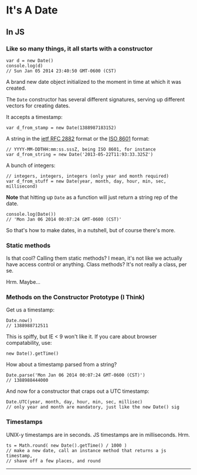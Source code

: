 # It's A Date
## In JS

### Like so many things, it all starts with a constructor

    var d = new Date()
    console.log(d)
    // Sun Jan 05 2014 23:40:50 GMT-0600 (CST)

A brand new date object initialized to the moment in time at which it was
created.

The `Date` constructor has several different signatures, serving up different
vectors for creating dates.

It accepts a timestamp:

    var d_from_stamp = new Date(1388987183152)

A string in the [ietf RFC 2882](http://tools.ietf.org/html/rfc2822#page-14) format
or the [ISO 8601](http://www.ecma-international.org/ecma-262/5.1/#sec-15.9.1.15) format:

    // YYYY-MM-DDTHH:mm:ss.sssZ, being ISO 8601, for instance
    var d_from_string = new Date('2013-05-22T11:93:33.325Z')
    

A bunch of integers:

    // integers, integers, integers (only year and month required)
    var d_from_stuff = new Date(year, month, day, hour, min, sec, millisecond)

__Note__ that hitting up `Date` as a function will just return a string
rep of the date.

    console.log(Date()) 
    // 'Mon Jan 06 2014 00:07:24 GMT-0600 (CST)'


So that's how to make dates, in a nutshell, but of course there's more.

### Static methods

Is that cool?  Calling them static methods?  I mean, it's not like we
actually have access control or anything.  Class methods? It's not really
a class, per se.

Hrm.  Maybe...

### Methods on the Constructor Prototype (I Think)

Get us a timestamp:

    Date.now()
    // 1388988712511

This is spiffy, but IE < 9 won't like it. If you care about browser
compatability, use:

    new Date().getTime()

How about a timestamp parsed from a string?

    Date.parse('Mon Jan 06 2014 00:07:24 GMT-0600 (CST)')
    // 1388988444000

And now for a constructor that craps out a UTC timestamp:

    Date.UTC(year, month, day, hour, min, sec, millisec)
    // only year and month are mandatory, just like the new Date() sig

### Timestamps

UNIX-y timestamps are in seconds.  JS timestamps are in milliseconds. Hrm.

    ts = Math.round( new Date().getTime() / 1000 )
    // make a new date, call an instance method that returns a js timestamp,
    // shave off a few places, and round

--------
